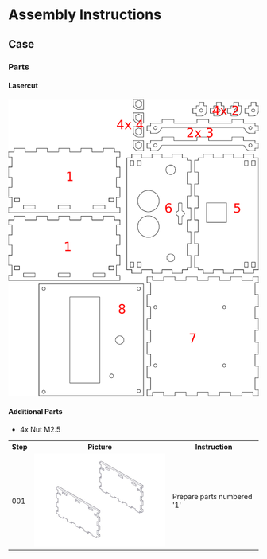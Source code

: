 <h1>Assembly Instructions</h1>
<h2>Case</h2>
<h3>Parts</h3>
<h4>Lasercut</h4>
<img src="MiniDeXed Case Cutting Plane.png" alt="Lasercut Case with Numbering" width="600">
<h4>Additional Parts</h4>
<ul>
	<li>4x Nut M2.5</li>
</ul>
<table>
	<tr>
		<th>Step</th>
		<th>Picture</th>
		<th>Instruction</th>
	</tr>
	<tr>
		<td>001</td>
		<td><img src="./Case/MiniDeXed Case_001.jpg" width="300"></td>
		<td>Prepare parts numbered '1'</td>
	</tr>
</table>